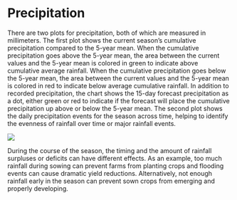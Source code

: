 # Precipitation

There are two plots for precipitation, both of which are measured in millimeters. The first 
plot shows the current season’s cumulative precipitation compared to the 5-year mean. When the 
cumulative precipitation goes above the 5-year mean, the area between the current values and 
the 5-year mean is colored in green to indicate above cumulative average rainfall. When the 
cumulative precipitation goes below the 5-year mean, the area between the current values and 
the 5-year mean is colored in red to indicate below average cumulative rainfall. In addition 
to recorded precipitation, the chart shows the 15-day forecast precipitation as a dot, either 
green or red to indicate if the forecast will place the cumulative precipitation up above or 
below the 5-year mean. The second plot shows the daily precipitation events for the season 
across time, helping to identify the evenness of rainfall over time or major rainfall events.

![](../../images/agmet/precipitation.jpg)

During the course of the season, the timing and the amount of rainfall surpluses or deficits can 
have different effects. As an example, too much rainfall during sowing can prevent farms from 
planting crops and flooding events can cause dramatic yield reductions. Alternatively, not enough 
rainfall early in the season can prevent sown crops from emerging and properly developing.
